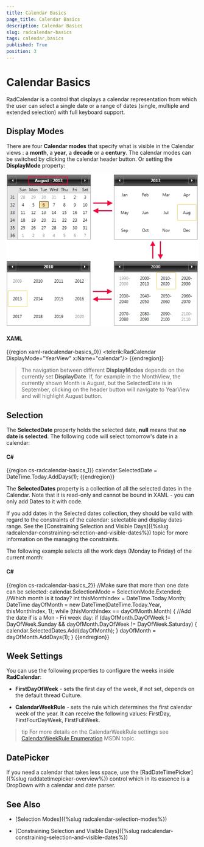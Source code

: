 ```yaml
---
title: Calendar Basics
page_title: Calendar Basics
description: Calendar Basics
slug: radcalendar-basics
tags: calendar,basics
published: True
position: 3
---
```


# Calendar Basics

RadCalendar is a control that displays a calendar representation from which the user can select a single date or a range of dates (single, multiple and extended selection) with full keyboard support.

## Display Modes

There are four __Calendar modes__ that specify what is visible in the Calendar views : a __month__, a __year__, a __decade__ or a __century__. The calendar modes can be switched by clicking the calendar header button. Or setting the __DisplayMode__ property: 

![](images/calendar_displayModes.png)

#### __XAML__

{{region xaml-radcalendar-basics_0}}
	<telerik:RadCalendar DisplayMode="YearView" x:Name="calendar"/>
{{endregion}}

>The navigation between different __DisplayModes__ depends on the currently set __DisplayDate__. If, for example in the MonthView, the currently shown Month is August, but the SelectedDate is in September, clicking on the header button will navigate to YearView and will highlight August button.

## Selection

The __SelectedDate__ property holds the selected date, __null__ means that __no date is selected__. The following code will select tomorrow's date in a calendar:

#### __C#__

{{region cs-radcalendar-basics_1}}
	calendar.SelectedDate = DateTime.Today.AddDays(1);
{{endregion}}

The __SelectedDates__ property is a collection of all the selected dates in the Calendar. Note that it is read-only and cannot be bound in XAML - you can only add Dates to it with code.

If you add dates in the Selected dates collection, they should be valid with regard to the constraints of the calendar: selectable and display dates range. See the [Constraining Selection and Visible Days]({%slug radcalendar-constraining-selection-and-visible-dates%}) topic for more information on the managing the constraints.

The following example selects all the work days (Monday to Friday) of the current month:

#### __C#__

{{region cs-radcalendar-basics_2}}
	//Make sure that more than one date can be selected:
	calendar.SelectionMode = SelectionMode.Extended;
	//Which month is it today?
	int thisMonthIndex = DateTime.Today.Month;
	DateTime dayOfMonth = new DateTime(DateTime.Today.Year, thisMonthIndex, 1);
	while (thisMonthIndex == dayOfMonth.Month)
	{
	    //Add the date if is a Mon - Fri week day:
	    if (dayOfMonth.DayOfWeek != DayOfWeek.Sunday && dayOfMonth.DayOfWeek != DayOfWeek.Saturday)
	    {
	        calendar.SelectedDates.Add(dayOfMonth);
	    }
	    dayOfMonth = dayOfMonth.AddDays(1);
	}
{{endregion}}

## Week Settings

You can use the following properties to configure the weeks inside __RadCalendar__:

 * __FirstDayOfWeek__ - sets the first day of the week, if not set, depends on the default thread Culture.
 
 * __CalendarWeekRule__  - sets the rule which determines the first calendar week of the year. It can receive the following values: FirstDay, FirstFourDayWeek, FirstFullWeek.

 >tip For more details on the CalendarWeekRule settings see [CalendarWeekRule Enumeration](https://msdn.microsoft.com/en-us/library/system.globalization.calendarweekrule%28v=vs.110%29.aspx) MSDN topic.

## DatePicker

If you need a calendar that takes less space, use the [RadDateTimePicker]({%slug raddatetimepicker-overview%}) control which in its essence is a DropDown with a calendar and date parser.

## See Also

* [Selection Modes]({%slug radcalendar-selection-modes%})
 
* [Constraining Selection and Visible Days]({%slug radcalendar-constraining-selection-and-visible-dates%})